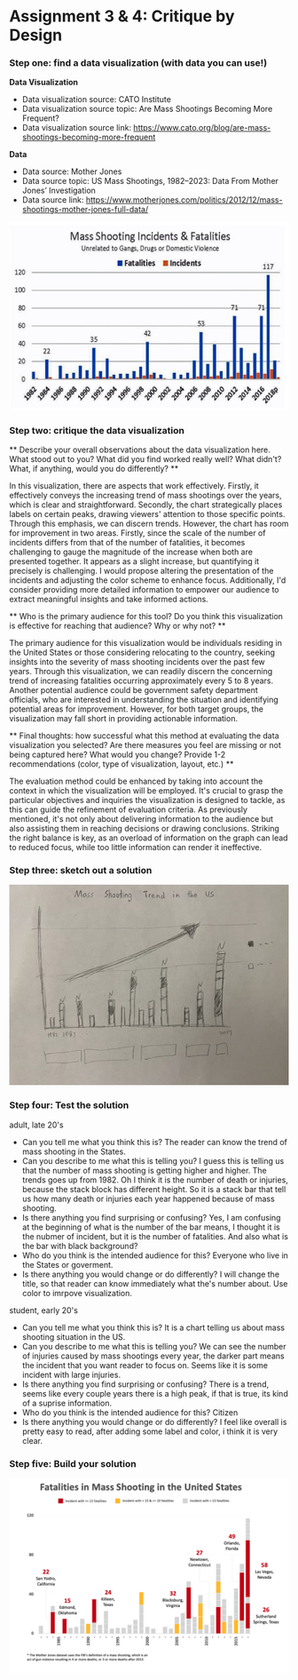 
# Assignment 3 & 4: Critique by Design

### Step one: find a data visualization (with data you can use!)

**Data Visualization**
- Data visualization source: CATO Institute
- Data visualization source topic: Are Mass Shootings Becoming More Frequent?
- Data visualization source link: https://www.cato.org/blog/are-mass-shootings-becoming-more-frequent

**Data**
- Data source: Mother Jones
- Data source topic: US Mass Shootings, 1982–2023: Data From Mother Jones’ Investigation
- Data source link: https://www.motherjones.com/politics/2012/12/mass-shootings-mother-jones-full-data/

![Mass Shooting](MassShooting.png)

### Step two: critique the data visualization

** Describe your overall observations about the data visualization here.  What stood out to you?  What did you find worked really well?  What didn't?  What, if anything, would you do differently? **

In this visualization, there are aspects that work effectively. Firstly, it effectively conveys the increasing trend of mass shootings over the years, which is clear and straightforward. Secondly, the chart strategically places labels on certain peaks, drawing viewers' attention to those specific points. Through this emphasis, we can discern trends. However, the chart has room for improvement in two areas. Firstly, since the scale of the number of incidents differs from that of the number of fatalities, it becomes challenging to gauge the magnitude of the increase when both are presented together. It appears as a slight increase, but quantifying it precisely is challenging. I would propose altering the presentation of the incidents and adjusting the color scheme to enhance focus. Additionally, I'd consider providing more detailed information to empower our audience to extract meaningful insights and take informed actions.

** Who is the primary audience for this tool?  Do you think this visualization is effective for reaching that audience?  Why or why not? **

The primary audience for this visualization would be individuals residing in the United States or those considering relocating to the country, seeking insights into the severity of mass shooting incidents over the past few years. Through this visualization, we can readily discern the concerning trend of increasing fatalities occurring approximately every 5 to 8 years. Another potential audience could be government safety department officials, who are interested in understanding the situation and identifying potential areas for improvement. However, for both target groups, the visualization may fall short in providing actionable information.

** Final thoughts: how successful what this method at evaluating the data visualization you selected? Are there measures you feel are missing or not being captured here?  What would you change?  Provide 1-2 recommendations (color, type of visualization, layout, etc.) **

The evaluation method could be enhanced by taking into account the context in which the visualization will be employed. It's crucial to grasp the particular objectives and inquiries the visualization is designed to tackle, as this can guide the refinement of evaluation criteria. As previously mentioned, it's not only about delivering information to the audience but also assisting them in reaching decisions or drawing conclusions. Striking the right balance is key, as an overload of information on the graph can lead to reduced focus, while too little information can render it ineffective.


### Step three: sketch out a solution

![sketch](Sketch.png)

### Step four: Test the solution

adult, late 20's
- Can you tell me what you think this is?
  The reader can know the trend of mass shooting in the States.
- Can you describe to me what this is telling you?
  I guess this is telling us that the number of mass shooting is getting higher and higher. The trends goes up from 1982. Oh I think it is the number of death or injuries, because the stack block has different height. So it is a stack bar that tell us how many death or injuries each year happened because of mass shooting.
- Is there anything you find surprising or confusing?
  Yes, I am confusing at the beginning of what is the number of the bar means, I thought it is the nubmer of incident, but it is the number of fatalities. And also what is the bar with black background?
- Who do you think is the intended audience for this?
  Everyone who live in the States or goverment.
- Is there anything you would change or do differently?
  I will change the title, so that reader can know immediately what the's number about. Use color to imrpove visualization.


student, early 20's
- Can you tell me what you think this is?
  It is a chart telling us about mass shooting situation in the US.
- Can you describe to me what this is telling you?
  We can see the number of injuries caused by mass shootings every year, the darker part means the incident that you want reader to focus on. Seems like it is some incident with large injuries.
- Is there anything you find surprising or confusing?
  There is a trend, seems like every couple years there is a high peak, if that is true, its kind of a suprise information.
- Who do you think is the intended audience for this?
  Citizen
- Is there anything you would change or do differently?
  I feel like overall is pretty easy to read, after adding some label and color, i think it is very clear.


### Step five: Build your solution

![Redesign](redesign.png)

